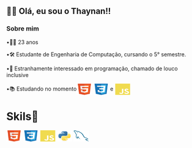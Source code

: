 ## 👋🏽 Olá, eu sou o Thaynan!!

### Sobre mim

<p>•🧑🏽 23 anos</p>
<p>•🛠 Estudante de Engenharia de Computação, cursando o 5° semestre.</p>
<p>•🤩 Estranhamente interessado em programação, chamado de louco inclusive</p>
<p>
    •📚 Estudando no momento<img align="center" alt="HTML" height="30" width="40" src="https://raw.githubusercontent.com/devicons/devicon/master/icons/html5/html5-original.svg">
    <img align="center" alt="CSS" height="30" width="40" src="https://raw.githubusercontent.com/devicons/devicon/master/icons/css3/css3-original.svg"> e <img align="center" alt="Js" height="30" width="40" src="https://raw.githubusercontent.com/devicons/devicon/master/icons/javascript/javascript-plain.svg"> 
</p>

# Skils🤖

<p>
    <img align="center" alt="HTML" height="30" width="40" src="https://raw.githubusercontent.com/devicons/devicon/master/icons/html5/html5-original.svg">
    <img align="center" alt="CSS" height="30" width="40" src="https://raw.githubusercontent.com/devicons/devicon/master/icons/css3/css3-original.svg">
    <img align="center" alt="Js" height="30" width="40" src="https://raw.githubusercontent.com/devicons/devicon/master/icons/javascript/javascript-plain.svg">
    <img align="center" alt="Python" height="30" width="40" src="https://raw.githubusercontent.com/devicons/devicon/master/icons/python/python-original.svg">
    <img align="center" alt= "mysql" height="30" width="40" src="https://raw.githubusercontent.com/devicons/devicon/master/icons/mysql/mysql-original.svg">
</p>
 
